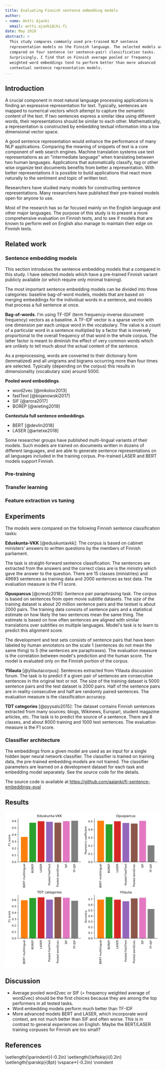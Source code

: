 ```yaml
---
title: Evaluating Finnish sentence embedding models
author:
- name: Antti Ajanki
  email: antti.ajanki@iki.fi
date: May 2019
abstract: >
  This study compares commonly used pre-trained NLP sentence
  representation models on the Finnish language. The selected models are
  compared on four sentence (or sentence-pair) classification tasks.
  Surprisingly, I find that on Finnish average pooled or frequency
  weighted word embeddings tend to perform better than more advanced
  contextual sentence representation models.
...
```



## Introduction

A crucial component in most natural language processing applications
is finding an expressive representation for text. Typically, sentences
are mapped to numerical vectors which attempt to capture the semantic
content of the text. If two sentences express a similar idea using
different words, their representations should be similar to each
other. Mathematically, a representation is constructed by embedding
textual information into a low dimensional vector space.

A good sentence representation would enhance the performance of many
NLP applications. Comparing the meaning of snippets of text is a core
component of web search engines. Machine translation systems use text
representations as an "intermediate language" when translating between
two human languages. Applications that automatically classify, tag or
other wise organize text documents benefits from better a
representation. With better representations it is possible to build
applications that react more naturally to the sentiment and topic of
written text.

Researchers have studied many models for constructing sentence
representations. Many researchers have published their pre-trained
models open for anyone to use.

Most of the research has so far focused mainly on the English language
and other major languages. The purpose of this study is to present a
more comprehensive evaluation on Finnish texts, and to see if models
that are known to perform well on English also manage to maintain
their edge on Finnish texts.

## Related work

### Sentence embedding models

This section introduces the sentence embedding models that a compared
in this study. I have selected models which have a pre-trained Finnish
variant publicly available (or which require only minimal training).

The most important sentence embedding models can be divided into three
categories: baseline bag-of-word models, models that are based on
merging embeddings for the individual words in a sentence, and models
that process a full sentence at once.

**Bag-of-words**. I'm using TF-IDF (term frequency-inverse document
frequency) vectors as a baseline. A TF-IDF vector is a sparse vector
with one dimension per each unique word in the vocabulary. The value
is a count of a particular word in a sentence multiplied by a factor
that is inversely proportional to the overall frequency of that word
in the whole corpus. The latter factor is meant to diminish the effect
of very common words which are unlikely to tell much about the actual
content of the sentence.

As a preprocessing, words are converted to their dictionary form
(lemmatized) and all unigrams and bigrams occurring more than four
times are selected. Typically (depending on the corpus) this results
in dimensionality (vocabulary size) around 5000.

**Pooled word embeddings**.

* word2vec [@mikolov2013]
* fastText [@bojanowski2017]
* SIF [@arora2017]
* BOREP [@wieting2019]

**Contextula full sentence embeddings**.

* BERT [@devlin2018]
* LASER [@artetxe2018]

Some researcher groups have published multi-lingual variants of their
models. Such models are trained on documents written in dozens of
different languages, and are able to generate sentence representations
on all languages included in the training corpus. Pre-trained LASER
and BERT models support Finnish.

### Pre-training

### Transfer learning

### Feature extraction vs tuning

## Experiments

The models were compared on the following Finnish sentence
classification tasks:

**Eduskunta-VKK** [@eduskuntavkk]: The corpus is based on cabinet
ministers' answers to written questions by the members of Finnish
parliament.

The task is straight-forward sentence classification. The sentences
are extracted from the answers and the correct class are is the
ministry which gave the answer to the question. There are 15 classes
(ministries) and 49693 sentences as training data and 2000 sentences
as test data. The evaluation measure is the F1 score.

**Opusparcus** [@creutz2018]: Sentence pair paraphrasing task. The
corpus is based on sentences from open movie subtitle datasets. The
size of the training dataset is about 20 million sentence pairs and
the testset is about 2000 pairs. The training data consists of
sentence pairs and a statistical estimate on how likely the two
sentences mean the same thing. The estimate is based on how often
sentences are aligned with similar translations over subtitles on
multiple languages. Model's task is to learn to predict this alignment
score.

The development and test sets consists of sentence pairs that have
been labeled by human annotators on the scale 1 (sentences do not mean
the same thing) to 5 (the sentences are paraphrases). The evaluation
measure is the correlation between model's prediction and the human
score. The model is evaluated only on the Finnish portion of the
corpus.

**Ylilauta** [@ylilautacorpus]: Sentences extracted from Ylilauta
discussion forum. The task is to predict if a given pair of sentences
are consecutive sentences in the original text or not. The size of the
training dataset is 5000 sentence pairs and the test dataset is 2000
pairs. Half of the sentence pairs are in reality consecutive and half
are randomly paired sentences. The evaluation measure is the
classification accuracy.

**TDT categories** [@pyysalo2015]: The dataset contains Finnish
sentences extracted from many sources: blogs, Wikinews, Europarl,
student magazine articles, etc. The task is to predict the source of a
sentence. There are 8 classes, and about 8000 training and 1000 test
sentences. The evaluation measure is the F1 score.

### Classifier architecture

The embeddings from a given model are used as an input for a single
hidden layer neural network classifier. The classifier is trained on
training data, the pre-trained embedding models are not trained. The
classifier parameters are learned on a development dataset for each
task and embedding model separately. See the source code for the
details.

The source code is available at
<https://github.com/aajanki/fi-sentence-embeddings-eval>

## Results

![Model performances on the evaluation tasks](images/scores.svg)

## Discussion

* Average pooled word2vec or SIF (= frequency weighted average of
  word2vec) should be the first choices because they are among the top
  performers in all tested tasks.
* Word embedding models perform much better than TF-IDF
* More advanced models BERT and LASER, which incorporate word context,
  are not much better than SIF and often worse. This is in contrast to
  general experiences on English. Maybe the BERT/LASER training
  corpuses for Finnish are too small?


## References
\setlength{\parindent}{-0.2in}
\setlength{\leftskip}{0.2in}
\setlength{\parskip}{8pt}
\vspace*{-0.2in}
\noindent
